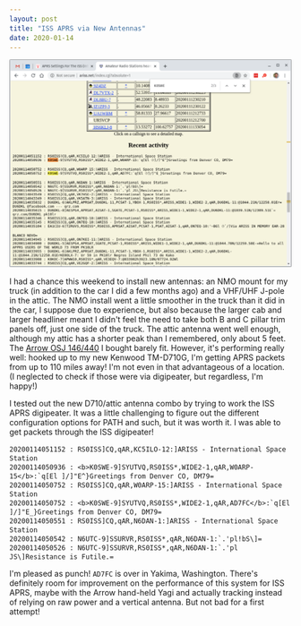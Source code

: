 ```yaml
---
layout: post
title: "ISS APRS via New Antennas"
date: 2020-01-14
---
```


![ARISS APRS website showing K0SWE](/assets/2020-01-11-iss-aprs.png)

I had a chance this weekend to install new antennas: an NMO mount for my truck (in addition to the
car I did a few months ago) and a VHF/UHF J-pole in the attic. The NMO install went a little
smoother in the truck than it did in the car, I suppose due to experience, but also because the
larger cab and larger headliner meant I didn't feel the need to take both B and C pillar trim panels
off, just one side of the truck. The attic antenna went well enough, although my attic has a shorter
peak than I remembered, only about 5 feet. The
[Arrow OSJ 146/440](http://www.arrowantennas.com/osj/j-pole.html) I bought barely fit. However, it's
performing really well: hooked up to my new Kenwood TM-D710G, I'm getting APRS packets from up to
110 miles away! I'm not even in that advantageous of a location. (I neglected to check if those were
via digipeater, but regardless, I'm happy!)

I tested out the new D710/attic antenna combo by trying to work the ISS APRS digipeater. It was a
little challenging to figure out the different configuration options for PATH and such, but it was
worth it. I was able to get packets through the ISS digipeater!

```
20200114051152 : RS0ISS]CQ,qAR,KC5ILO-12:]ARISS - International Space Station
20200114050936 : <b>K0SWE-9]SYUTVQ,RS0ISS*,WIDE2-1,qAR,W0ARP-15</b>:`q[El ]/]"E^}Greetings from Denver CO, DM79=
20200114050752 : RS0ISS]CQ,qAR,W0ARP-15:]ARISS - International Space Station
20200114050752 : <b>K0SWE-9]SYUTVQ,RS0ISS*,WIDE2-1,qAR,AD7FC</b>:`q[El ]/]"E_}Greetings from Denver CO, DM79=
20200114050551 : RS0ISS]CQ,qAR,N6DAN-1:]ARISS - International Space Station
20200114050542 : N6UTC-9]SSURVR,RS0ISS*,qAR,N6DAN-1:`.'pl!bS\]=
20200114050526 : N6UTC-9]SSURVR,RS0ISS*,qAR,N6DAN-1:`.'pl JS\]Resistance is Futile.=
```

I'm pleased as punch! `AD7FC` is over in Yakima, Washington. There's definitely room for improvement
on the performance of this system for ISS APRS, maybe with the Arrow hand-held Yagi and actually
tracking instead of relying on raw power and a vertical antenna. But not bad for a first attempt!
